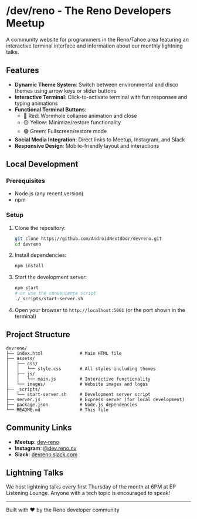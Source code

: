 # /dev/reno - The Reno Developers Meetup

A community website for programmers in the Reno/Tahoe area featuring an interactive terminal interface and information about our monthly lightning talks.

## Features

- **Dynamic Theme System**: Switch between environmental and disco themes using arrow keys or slider buttons
- **Interactive Terminal**: Click-to-activate terminal with fun responses and typing animations
- **Functional Terminal Buttons**: 
  - 🔴 Red: Wormhole collapse animation and close
  - 🟡 Yellow: Minimize/restore functionality
  - 🟢 Green: Fullscreen/restore mode
- **Social Media Integration**: Direct links to Meetup, Instagram, and Slack
- **Responsive Design**: Mobile-friendly layout and interactions

## Local Development

### Prerequisites
- Node.js (any recent version)
- npm

### Setup
1. Clone the repository:
   ```bash
   git clone https://github.com/AndroidNextdoor/devreno.git
   cd devreno
   ```

2. Install dependencies:
   ```bash
   npm install
   ```

3. Start the development server:
   ```bash
   npm start
   # or use the convenience script
   ./_scripts/start-server.sh
   ```

4. Open your browser to `http://localhost:5001` (or the port shown in the terminal)


## Project Structure

```
devreno/
├── index.html              # Main HTML file
├── assets/
│   ├── css/
│   │   └── style.css       # All styles including themes
│   ├── js/
│   │   └── main.js         # Interactive functionality
│   └── images/             # Website images and logos
├── _scripts/
│   └── start-server.sh     # Development server script
├── server.js               # Express server (for local development)
├── package.json            # Node.js dependencies
└── README.md               # This file
```

## Community Links

- **Meetup**: [dev-reno](https://www.meetup.com/dev-reno/)
- **Instagram**: [@dev.reno.nv](https://www.instagram.com/dev.reno.nv/)
- **Slack**: [devreno.slack.com](https://devreno.slack.com/)

## Lightning Talks

We host lightning talks every first Thursday of the month at 6PM at EP Listening Lounge. Anyone with a tech topic is encouraged to speak!

---

Built with ❤️ by the Reno developer community